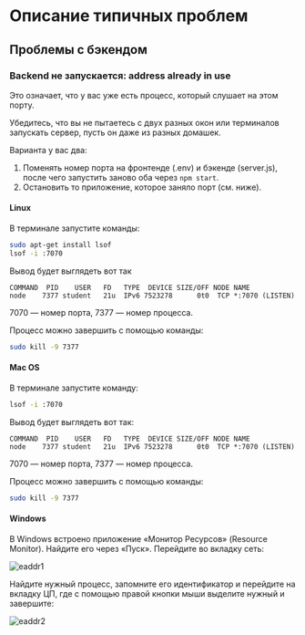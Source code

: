 # Описание типичных проблем

## Проблемы с бэкендом

### Backend не запускается: address already in use

Это означает, что у вас уже есть процесс, который слушает на этом порту.

Убедитесь, что вы не пытаетесь с двух разных окон или терминалов запускать сервер, пусть он даже из разных домашек.

Варианта у вас два:

1. Поменять номер порта на фронтенде (.env) и бэкенде (server.js), после чего запустить заново оба через `npm start`.
1. Остановить то приложение, которое заняло порт (см. ниже).

#### Linux

В терминале запустите команды:

```sh
sudo apt-get install lsof
lsof -i :7070
```

Вывод будет выглядеть вот так

```screen
COMMAND  PID    USER   FD   TYPE  DEVICE SIZE/OFF NODE NAME
node    7377 student   21u  IPv6 7523278      0t0  TCP *:7070 (LISTEN)
```

7070 — номер порта, 7377 — номер процесса.

Процесс можно завершить с помощью команды:

```sh
sudo kill -9 7377
```

#### Mac OS

В терминале запустите команду:

```sh
lsof -i :7070
```

Вывод будет выглядеть вот так:

```
COMMAND  PID    USER   FD   TYPE  DEVICE SIZE/OFF NODE NAME
node    7377 student   21u  IPv6 7523278      0t0  TCP *:7070 (LISTEN)
```

7070 — номер порта, 7377 — номер процесса.

Процесс можно завершить с помощью команды:

```sh
sudo kill -9 7377
```

#### Windows

В Windows встроено приложение «Монитор Ресурсов» (Resource Monitor). Найдите его через «Пуск». Перейдите во вкладку сеть:

![eaddr1](./pic/EADDRINUSE1.png)

Найдите нужный процесс, запомните его идентификатор и перейдите на вкладку ЦП, где с помощью правой кнопки мыши выделите нужный и завершите:

![eaddr2](./pic/EADDRINUSE2.png)
